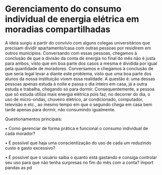 # Gerenciamento do consumo individual de energia elétrica em moradias compartilhadas

A ideia surgiu a partir do convívio com alguns colegas universitários que precisam dividir apartamento/casa com outras pessoas por residirem em outros municípios. Conversando com essas pessoas, chegamos à conclusão de que a divisão da conta de energia no final do mês não é justa para ambos, visto que em boa parte dos casos a mesma é dividida por igual pela quantidade de moradores. Conversamos e chegamos à conclusão de que seria legal levar a diante este problema, visto que uma boa parte dos alunos da nossa instituição vivem essa realidade. A questão é: uma dessas pessoas apenas estuda à noite e passa o dia inteiro em casa, já a outra estuda e trabalha, chegando só para dormir. Consequentemente, a pessoa que só estuda utiliza mais energia elétrica pois faz, no decorrer do dia, o uso de micro-ondas, chuveiro elétrico, ar condicionado, computador, televisão e etc., ao mesmo tempo em que o segundo chega em casa bem tarde apenas para dormir, não consumindo igualmente.

Questionamentos principais:

•	Como gerenciar de forma prática e funcional o consumo individual de cada morador? 

•	É possível que haja uma conscientização do uso de cada um reduzindo custo e gasto excessivo?

•	 É possível que o usuário saiba o quanto está gastando e consiga controlar seu uso para que não tenha surpresas no fim do mês com 
a conta?
import pandas as pd
